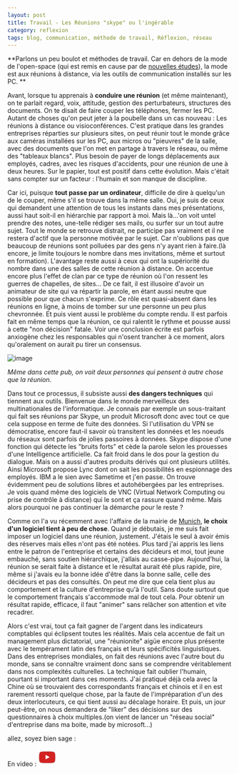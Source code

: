 ```yaml
---
layout: post
title: Travail - Les Réunions "skype" ou l'ingérable
category: reflexion
tags: blog, communication, méthode de travail, Réflexion, réseau
---
```

**Parlons un peu boulot et méthodes de travail. Car en dehors de la mode de l'open-space (qui est remis en cause par de <a href="http://www.usinenouvelle.com/article/et-si-l-open-space-etait-contre-productif.N440157">nouvelles études</a>), la mode est aux réunions à distance, via les outils de communication installés sur les PC. **

Avant, lorsque tu apprenais à **conduire une réunion** (et même maintenant), on te parlait regard, voix, attitude, gestion des perturbateurs, structures des documents. On te disait de faire couper les téléphones, fermer les PC. Autant de choses qu'on peut jeter à la poubelle dans un cas nouveau : Les réunions à distance ou visioconférences. C'est pratique dans les grandes entreprises réparties sur plusieurs sites, on peut réunir tout le monde grâce aux caméras installées sur les PC, aux micros ou "pieuvres" de la salle, avec des documents que l'on met en partage à travers le réseau, ou même des "tableaux blancs". Plus besoin de payer de longs déplacements aux employés, cadres, avec les risques d'accidents, pour une réunion de une à deux heures. Sur le papier, tout est positif dans cette évolution. Mais c'était sans compter sur un facteur : l'humain et son manque de discipline.

Car ici, puisque **tout passe par un ordinateur**, difficile de dire à quelqu'un de le couper, même s'il se trouve dans la même salle. Oui, je suis de ceux qui demandent une attention de tous les instants dans mes présentations, aussi haut soit-il en hiérarchie par rapport à moi. Mais là...'on voit untel prendre des notes, une-telle rédiger ses mails, ou surfer sur un tout autre sujet. Tout le monde se retrouve distrait, ne participe pas vraiment et il ne restera d'actif que la personne motivée par le sujet. Car n'oublions pas que beaucoup de réunions sont polluées par des gens n'y ayant rien à faire.(là encore, je limite toujours le nombre dans mes invitations, même et surtout en formation). L'avantage reste aussi à ceux qui ont la supériorité du nombre dans une des salles de cette réunion à distance. On accentue encore plus l'effet de clan par ce type de réunion où l'on ressent les guerres de chapelles, de sites... De ce fait, il est illusoire d'avoir un animateur de site qui va répartir la parole, en étant aussi neutre que possible pour que chacun s'exprime. Ce rôle est quasi-absent dans les réunions en ligne, à moins de tomber sur une personne un peu plus chevronnée. Et puis vient aussi le problème du compte rendu. Il est parfois fait en même temps que la réunion, ce qui ralentit le rythme et pousse aussi à cette "non décision" fatale. Voir une conclusion écrite est parfois anxiogène chez les responsables qui n'osent trancher à ce moment, alors qu'oralement on aurait pu tirer un consensus.

![image](https://assets.logitech.com/assets/64792/28/smartdock.jpg)

<i>Même dans cette pub, on voit deux personnes qui pensent à autre chose que la réunion</i>.

Dans tout ce processus, il subsiste aussi **des dangers techniques** qui tiennent aux outils. Bienvenue dans le monde merveilleux des multinationales de l'informatique. Je connais par exemple un sous-traitant qui fait ses réunions par Skype, un produit Microsoft donc avec tout ce que cela suppose en terme de fuite des données. Si l'utilisation du VPN se démocratise, encore faut-il savoir où transitent les données et les noeuds du réseaux sont parfois de jolies passoires à données. Skype dispose d'une fonction qui détecte les "bruits forts" et cède la parole selon les prouesses d'une Intelligence artificielle.  Ca fait froid dans le dos pour la gestion du dialogue. Mais on a aussi d'autres produits dérivés qui ont plusieurs utilités. Ainsi Microsoft propose Lync dont on sait les possibilités en espionnage des employés. IBM a le sien avec Sametime et j'en passe. On trouve évidemment peu de solutions libres et autohébergées par les entreprises. Je vois quand même des logiciels de VNC (Virtual Network Computing ou prise de contrôle à distance) qui le sont et ça rassure quand même. Mais alors pourquoi ne pas continuer la démarche pour le reste ?

Comme on l'a vu récemment avec l'affaire de la mairie de <a href="http://www.silicon.fr/munich-retropedale-de-linux-vers-windows-10-et-office-168724.html">Munich</a>, **le choix d'un logiciel tient à peu de chose**. Quand je débutais, je me suis fait imposer un logiciel dans une réunion, justement. J'étais le seul à avoir émis des réserves mais elles n'ont pas été notées. Plus tard j'ai appris les liens entre le patron de l'entreprise et certains des décideurs et moi, tout jeune embauché, sans soutien hiérarchique, j'allais au casse-pipe. Aujourd'hui, la réunion se serait faite à distance et le résultat aurait été plus rapide, pire, même si j'avais eu la bonne idée d'être dans la bonne salle, celle des décideurs et pas des consultés. On peut me dire que cela tient plus au comportement et la culture d'entreprise qu'à l'outil. Sans doute surtout que le comportement français s'accommode mal de tout cela. Pour obtenir un résultat rapide, efficace, il faut "animer" sans relâcher son attention et vite recadrer.

Alors c'est vrai, tout ça fait gagner de l'argent dans les indicateurs comptables qui éclipsent toutes les réalités. Mais cela accentue de fait un management plus dictatorial, une "réunionite" aigüe encore plus présente avec le tempérament latin des français et leurs spécificités linguistiques. Dans des entreprises mondiales, on fait des réunions avec l'autre bout du monde, sans se connaître vraiment donc sans se comprendre véritablement dans nos complexités culturelles. La technique fait oublier l'humain, pourtant si important dans ces moments. J'ai pratiqué déjà cela avec la Chine où se trouvaient des correspondants français et chinois et il en est rarement ressorti quelque chose, par la faute de l'impréparation d'un des deux interlocuteurs, ce qui tient aussi au décalage horaire. Et puis, un jour peut-être, on nous demandera de "liker" des décisions sur des questionnaires à choix multiples.(on vient de lancer un "réseau social" d'entreprise dans ma boite, made by microsoft...)

allez, soyez bien sage :

En video : [![video](/images/youtube.png)](https://www.youtube.com/watch?v=6M4_Ommfvv0)
